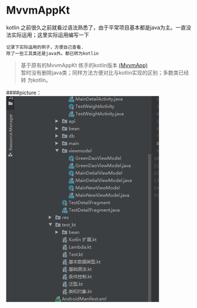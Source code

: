 # MvvmAppKt
kotlin 之前很久之前就看过语法熟悉了，由于平常项目基本都是java为主。一直没法实际运用；这里实际运用编写一下

    记录下实际运用的例子，方便自己查看.
    除了一些工具类还是java外。都已转为kotlin
 
 
 >  基于原有的MvvmAppKt 练手的kotlin版本 [(MvvmApp)](https://mp.weixin.qq.com/s/d9QCoBP6kV9VSWvVldVVwA)  
 暂时没有删除java类；同样方法方便对比与kotlin实现的区别；多数类已经转 为kotlin。

####picture：
![MvvmAppKt-master](https://github.com/yezihengok/MvvmAppKt/blob/master/screenshots/device-1.png)

